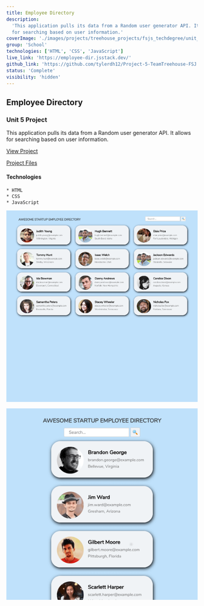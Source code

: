 ```yaml
---
title: Employee Directory
description:
  'This application pulls its data from a Random user generator API. It allows
  for searching based on user information.'
coverImage: './images/projects/treehouse_projects/fsjs_techdegree/unit_projects/project_5/Employee-Directory-Project.png'
group: 'School'
technologies: ['HTML', 'CSS', 'JavaScript']
live_link: 'https://employee-dir.jsstack.dev/'
github_link: 'https://github.com/tylerdh12/Project-5-TeamTreehouse-FSJ'
status: 'Complete'
visibility: 'hidden'
---
```


## Employee Directory

### Unit 5 Project

This application pulls its data from a Random user generator API. It allows for
searching based on user information.

[View Project](https://employee-dir.jsstack.dev/)

[Project Files](https://github.com/tylerdh12/Project-5-TeamTreehouse-FSJ)

#### Technologies

    * HTML
    * CSS
    * JavaScript

![Project Image 1](../images/projects/treehouse_projects/fsjs_techdegree/unit_projects/project_5/Employee-Directory-Project.png)

![Project Image 2](../images/projects/treehouse_projects/fsjs_techdegree/unit_projects/project_5/Employee-Directory-Project-2.png)
